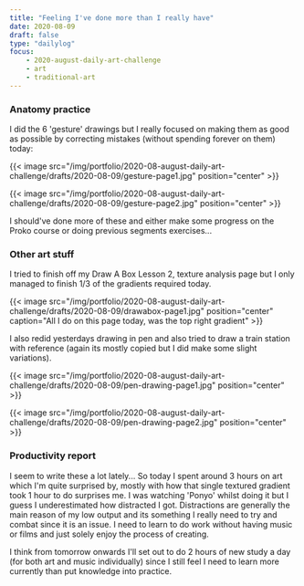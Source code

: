 ```yaml
---
title: "Feeling I've done more than I really have"
date: 2020-08-09
draft: false
type: "dailylog"
focus:
    - 2020-august-daily-art-challenge
    - art
    - traditional-art
---
```


### Anatomy practice

I did the 6 'gesture' drawings but I really focused on making them as good as possible by correcting mistakes (without spending forever on them) today:

{{< image src="/img/portfolio/2020-08-august-daily-art-challenge/drafts/2020-08-09/gesture-page1.jpg" position="center" >}}

{{< image src="/img/portfolio/2020-08-august-daily-art-challenge/drafts/2020-08-09/gesture-page2.jpg" position="center" >}}

I should've done more of these and either make some progress on the Proko course or doing previous segments exercises...

### Other art stuff

I tried to finish off my Draw A Box Lesson 2, texture analysis page but I only managed to finish 1/3 of the gradients required today.

{{< image src="/img/portfolio/2020-08-august-daily-art-challenge/drafts/2020-08-09/drawabox-page1.jpg" position="center" caption="All I do on this page today, was the top right gradient" >}}

I also redid yesterdays drawing in pen and also tried to draw a train station with reference (again its mostly copied but I did make some slight variations).

{{< image src="/img/portfolio/2020-08-august-daily-art-challenge/drafts/2020-08-09/pen-drawing-page1.jpg" position="center" >}}

{{< image src="/img/portfolio/2020-08-august-daily-art-challenge/drafts/2020-08-09/pen-drawing-page2.jpg" position="center" >}}

### Productivity report

I seem to write these a lot lately... So today I spent around 3 hours on art which I'm quite surprised by, mostly with how that single textured gradient took 1 hour to do surprises me. I was watching 'Ponyo' whilst doing it but I guess I underestimated how distracted I got. Distractions are generally the main reason of my low output and its something I really need to try and combat since it is an issue. I need to learn to do work without having music or films and just solely enjoy the process of creating.

I think from tomorrow onwards I'll set out to do 2 hours of new study a day (for both art and music individually) since I still feel I need to learn more currently than put knowledge into practice.